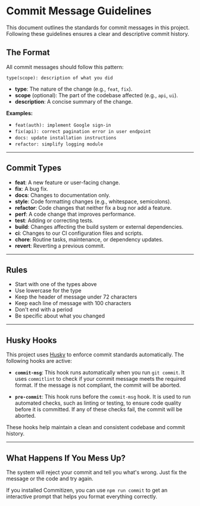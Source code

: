 # Commit Message Guidelines

This document outlines the standards for commit messages in this project. Following these guidelines ensures a clear and descriptive commit history.

## The Format

All commit messages should follow this pattern:

`type(scope): description of what you did`

- **type**: The nature of the change (e.g., `feat`, `fix`).
- **scope** (optional): The part of the codebase affected (e.g., `api`, `ui`).
- **description**: A concise summary of the change.

**Examples:**
- `feat(auth): implement Google sign-in`
- `fix(api): correct pagination error in user endpoint`
- `docs: update installation instructions`
- `refactor: simplify logging module`

---

## Commit Types

- **feat**: A new feature or user-facing change.
- **fix**: A bug fix.
- **docs**: Changes to documentation only.
- **style**: Code formatting changes (e.g., whitespace, semicolons).
- **refactor**: Code changes that neither fix a bug nor add a feature.
- **perf**: A code change that improves performance.
- **test**: Adding or correcting tests.
- **build**: Changes affecting the build system or external dependencies.
- **ci**: Changes to our CI configuration files and scripts.
- **chore**: Routine tasks, maintenance, or dependency updates.
- **revert**: Reverting a previous commit.

---

## Rules
- Start with one of the types above
- Use lowercase for the type
- Keep the header of message under 72 characters
- Keep each line of message with 100 characters
- Don't end with a period
- Be specific about what you changed

---

## Husky Hooks

This project uses [Husky](https://typicode.github.io/husky/) to enforce commit standards automatically. The following hooks are active:

- **`commit-msg`**: This hook runs automatically when you run `git commit`. It uses `commitlint` to check if your commit message meets the required format. If the message is not compliant, the commit will be aborted.

- **`pre-commit`**: This hook runs before the `commit-msg` hook. It is used to run automated checks, such as linting or testing, to ensure code quality before it is committed. If any of these checks fail, the commit will be aborted.

These hooks help maintain a clean and consistent codebase and commit history.

---

## What Happens If You Mess Up?

The system will reject your commit and tell you what's wrong. Just fix the message or the code and try again.

If you installed Commitizen, you can use `npm run commit` to get an interactive prompt that helps you format everything correctly.
